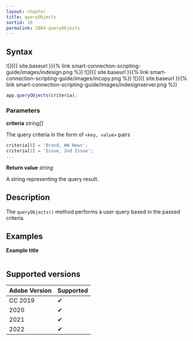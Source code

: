 ```yaml
---
layout: chapter
title: queryObjects
sortid: 10
permalink: 1084-queryObjects
---
```

## Syntax

![]({{ site.baseurl }}{% link smart-connection-scripting-guide/images/indesign.png %}) ![]({{ site.baseurl }}{% link smart-connection-scripting-guide/images/incopy.png %}) ![]({{ site.baseurl }}{% link smart-connection-scripting-guide/images/indesignserver.png %})
```javascript
app.queryObjects(criteria);
```

### Parameters

**criteria** *string[]*

The query criteria in the form of `<key, value>` pairs
```javascript
criteria[0] = 'Brand, WW News';
criteria[1] = 'Issue, 2nd Issue';
...
```

**Return value** *string*

A string representing the query result.

## Description

The `queryObjects()` method performs a user query based in the passed criteria.

## Examples

**Example title**

```javascript

```

## Supported versions

| Adobe Version | Supported |
|---------------|-----------|
| CC 2019       | ✔         |
| 2020          | ✔         |
| 2021          | ✔       	|
| 2022          | ✔         |
